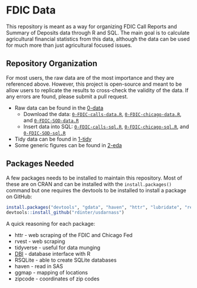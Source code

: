 # FDIC Data

This repository is meant as a way for organizing FDIC Call Reports and Summary of Deposits data through R and SQL. The main goal is to calculate agricultural financial statistics from this data, although the data can be used for much more than just agricultural focused issues.

## Repository Organization

For most users, the raw data are of the most importance and they are referenced above. However, this project is open-source and meant to be allow users to replicate the results to cross-check the validity of the data. If any errors are found, please submit a pull request.

- Raw data can be found in the [0-data](0-data)
    - Download the data: [`0-FDIC-calls-data.R`](0-FDIC-calls-data.R), [`0-FDIC-chicago-data.R`](0-FDIC-chicago-data.R), and [`0-FDIC-SOD-data.R`](0-FDIC-SOD-data.R)
    - Insert data into SQL: [`0-FDIC-calls-sql.R`](0-FDIC-calls-sql.R), [`0-FDIC-chicago-sql.R`](0-FDIC-chicago-sql.R), and [`0-FDIC-SOD-sql.R`](0-FDIC-SOD-sql.R)
- Tidy data can be found in [1-tidy](1-tidy)
- Some generic figures can be found in [2-eda](2-eda)

## Packages Needed

A few packages needs to be installed to maintain this repository. Most of these are on CRAN and can be installed with the `install.packages()` command but one requires the devtools to be installed to install a package on GitHub:

```R
install.packages("devtools", "gdata", "haven", "httr", "lubridate", "readxl", "rvest", "stringr", "tabulizer", "tidyverse", "zipcode", "zoo")
devtools::install_github("rdinter/usdarnass")
```

A quick reasoning for each package:

- httr - web scraping of the FDIC and Chicago Fed
- rvest - web scraping
- tidyverse - useful for data munging
- [DBI](https://db.rstudio.com/dbi/) - database interface with R
- RSQLite - able to create SQLite databases
- haven - read in SAS
- ggmap - mapping of locations
- zipcode - coordinates of zip codes
